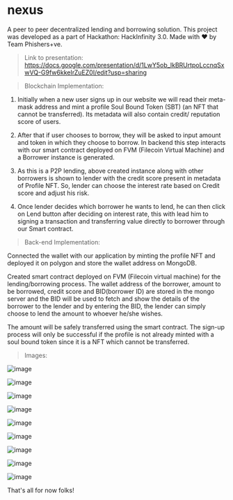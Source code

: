 # nexus
A peer to peer decentralized lending and borrowing solution. This project was developed as a part of Hackathon: HackInfinity 3.0. Made with ❤ by Team Phishers+ve.

> Link to presentation:
https://docs.google.com/presentation/d/1LwY5ob_lkBRUrtpoLccnqSxwVQ-G9fw6kkeIrZuEZ0I/edit?usp=sharing

> Blockchain Implementation:

1. Initially when a new user signs up in our website we will
read their meta-mask address and mint a profile Soul
Bound Token (SBT) (an NFT that cannot be transferred). Its
metadata will also contain credit/ reputation score of
users.

2. After that if user chooses to borrow, they will be asked to
input amount and token in which they choose to borrow. In
backend this step interacts with our smart contract
deployed on FVM (Filecoin Virtual Machine) and a Borrower
instance is generated.

3. As this is a P2P lending, above created instance along with
other borrowers is shown to lender with the credit score
present in metadata of Profile NFT. So, lender can choose
the interest rate based on Credit score and adjust his risk.

4. Once lender decides which borrower he wants to lend, he
can then click on Lend button after deciding on interest
rate, this with lead him to signing a transaction and
transferring value directly to borrower through our Smart
contract.


> Back-end Implementation:

Connected the wallet with our application by minting the profile
NFT and deployed it on polygon and store the wallet address on
MongoDB.

Created smart contract deployed on FVM (Filecoin virtual machine) for the lending/borrowing process. The wallet address of the borrower, amount to be borrowed, credit score and BID(borrower ID) are stored in the mongo server and the BID will be used to fetch and show the details of the borrower to the lender and by entering the BID, the lender can simply choose to lend the amount to whoever he/she wishes.

The amount will be safely transferred using the smart contract. The sign-up process will only be successful if the profile is not already minted with a soul bound token since it is a NFT which cannot be transferred.


> Images:

![image](https://user-images.githubusercontent.com/86651116/216798560-73dc2c2c-374c-4430-9140-3206d5baa36d.png)

![image](https://user-images.githubusercontent.com/86651116/216798568-f9e5a340-dfc6-4e4b-9819-f77bcd74c35f.png)

![image](https://user-images.githubusercontent.com/86651116/216798584-36410f8e-978b-414e-85d9-ebd2a049d4fd.png)

![image](https://user-images.githubusercontent.com/86651116/216798601-f2a917b0-480c-444d-bf9a-137683ab24cb.png)

![image](https://user-images.githubusercontent.com/86651116/216798611-9d374483-5448-4ceb-a483-a75cde092a5e.png)

![image](https://user-images.githubusercontent.com/86651116/216798624-2b4a7038-568b-4c55-a39d-c08f8c867623.png)

![image](https://user-images.githubusercontent.com/86651116/216798628-f087e974-8f98-422f-92e2-475f0b718bf1.png)

![image](https://user-images.githubusercontent.com/86651116/216798638-a4e91c4a-f3ee-4b73-a306-1df4ba35c606.png)

![image](https://user-images.githubusercontent.com/86651116/216798648-528e5514-5cc9-4422-a8e6-f5db0e1af7e3.png)

That's all for now folks!
